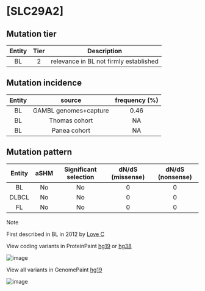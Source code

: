 # [SLC29A2]

## Mutation tier

|Entity|Tier|Description                           |
|:------:|:----:|--------------------------------------|
|BL    |2   |relevance in BL not firmly established|
## Mutation incidence

|Entity|source               |frequency (%)|
|:------:|:---------------------:|:-------------:|
|BL    |GAMBL genomes+capture|0.46         |
|BL    |Thomas cohort        |  NA         |
|BL    |Panea cohort         |  NA         |

## Mutation pattern

|Entity|aSHM|Significant selection|dN/dS (missense)|dN/dS (nonsense)|
|:------:|:----:|:---------------------:|:----------------:|:----------------:|
|BL    |No  |No                   |0               |0               |
|DLBCL |No  |No                   |0               |0               |
|FL    |No  |No                   |0               |0               |


> [!NOTE]
> First described in BL in 2012 by [Love C](https://pubmed.ncbi.nlm.nih.gov/23143597)

View coding variants in ProteinPaint [hg19](https://www.bcgsc.ca/downloads/morinlab/GAMBL/test/genes/SLC29A2_protein.html)  or [hg38](https://www.bcgsc.ca/downloads/morinlab/GAMBL/test/genes/SLC29A2_protein_hg38.html)

![image](../../images/proteinpaint/SLC29A2_NM_001532.svg)

View all variants in GenomePaint [hg19](https://www.bcgsc.ca/downloads/morinlab/GAMBL/test/genes/SLC29A2.html)

![image](../../images/proteinpaint/SLC29A2.svg)
